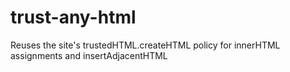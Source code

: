 # trust-any-html
Reuses the site's trustedHTML.createHTML policy for innerHTML assignments and insertAdjacentHTML
